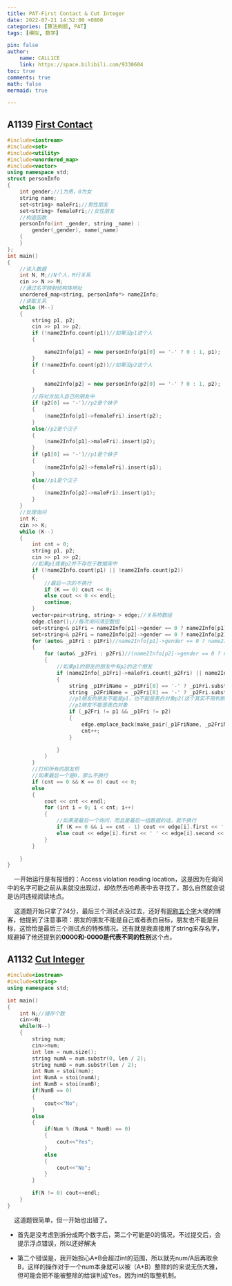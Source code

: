 ```yaml
---
title: PAT-First Contact & Cut Integer
date: 2022-07-21 14:52:00 +0800
categories: [算法刷题, PAT]
tags: [模拟, 数学]

pin: false
author: 
    name: CALL1CE
    link: https://space.bilibili.com/9330604
toc: true
comments: true
math: false
mermaid: true

---
```


## A1139 [First Contact](https://pintia.cn/problem-sets/994805342720868352/problems/994805344776077312)

```cpp
#include<iostream>
#include<set>
#include<utility>
#include<unordered_map>
#include<vector>
using namespace std;
struct personInfo
{
    int gender;//1为男，0为女
    string name;
    set<string> maleFri;//男性朋友
    set<string> femaleFri;//女性朋友
    //构造函数
    personInfo(int _gender, string _name) :
        gender(_gender), name(_name)
    {
    }
};
int main()
{
    //读入数据
    int N, M;//N个人，M行关系
    cin >> N >> M;
    //通过名字映射结构体地址
    unordered_map<string, personInfo*> name2Info;
    //读取关系
    while (M--)
    {
        string p1, p2;
        cin >> p1 >> p2;
        if (!name2Info.count(p1))//如果没p1这个人
        {

            name2Info[p1] = new personInfo(p1[0] == '-' ? 0 : 1, p1);
        }
        if (!name2Info.count(p2))//如果没p2这个人
        {

            name2Info[p2] = new personInfo(p2[0] == '-' ? 0 : 1, p2);
        }
        //将对方加入自己的朋友中
        if (p2[0] == '-')//p2是个妹子
        {
            (name2Info[p1]->femaleFri).insert(p2);
        }
        else//p2是个汉子
        {
            (name2Info[p1]->maleFri).insert(p2);
        }
        if (p1[0] == '-')//p1是个妹子
        {
            (name2Info[p2]->femaleFri).insert(p1);
        }
        else//p1是个汉子
        {
            (name2Info[p2]->maleFri).insert(p1);
        }
    }
    //处理询问
    int K;
    cin >> K;
    while (K--)
    {
        int cnt = 0;
        string p1, p2;
        cin >> p1 >> p2;
        //如果p1或者p2并不存在于数据库中
        if (!name2Info.count(p1) || !name2Info.count(p2))
        {
            //最后一次的不换行
            if (K == 0) cout << 0;
            else cout << 0 << endl;
            continue;
        }
        vector<pair<string, string> > edge;//关系桥数组
        edge.clear();//每次询问清空数组
        set<string>& p1Fri = name2Info[p1]->gender == 0 ? name2Info[p1]->femaleFri : name2Info[p1]->maleFri;
        set<string>& p2Fri = name2Info[p2]->gender == 0 ? name2Info[p2]->femaleFri : name2Info[p2]->maleFri;
        for (auto& _p1Fri : p1Fri)//name2Info[p1]->gender == 0 ? name2Info[p1]->femaleFri : name2Info[p1]->maleFri)
        {
            for (auto& _p2Fri : p2Fri)//(name2Info[p2]->gender == 0 ? name2Info[p2]->femaleFri : name2Info[p2]->maleFri))
            {
                //如果p1的朋友的朋友中有p2的这个朋友
                if (name2Info[_p1Fri]->maleFri.count(_p2Fri) || name2Info[_p1Fri]->femaleFri.count(_p2Fri))
                {
                    string _p1FriName = _p1Fri[0] == '-' ? _p1Fri.substr(1) : _p1Fri;
                    string _p2FriName = _p2Fri[0] == '-' ? _p2Fri.substr(1) : _p2Fri;
                    //p1朋友的朋友不能是p1，也不能是表白对象p2(这个其实不用判断，因为p2Fri是p2的朋友，不可能是p2自己)
                    //p1朋友不能是表白对象
                    if (_p2Fri != p1 && _p1Fri != p2)
                    {
                        edge.emplace_back(make_pair(_p1FriName, _p2FriName));
                        cnt++;
                    }

                }
            }
        }
        //打印所有的朋友桥
        //如果最后一个是0，那么不换行
        if (cnt == 0 && K == 0) cout << 0;
        else
        {
            cout << cnt << endl;
            for (int i = 0; i < cnt; i++)
            {
                //如果是最后一个询问，而且是最后一组数据的话，就不换行
                if (K == 0 && i == cnt - 1) cout << edge[i].first << ' ' << edge[i].second;
                else cout << edge[i].first << ' ' << edge[i].second << endl;
            }
        }

    }
}
```

    一开始运行是有报错的：Access violation reading location，这是因为在询问中的名字可能之前从来就没出现过，却依然去哈希表中去寻找了，那么自然就会说是访问违规阅读地点。

    这道题开始只拿了24分，最后三个测试点没过去，还好有[昵称五个字](https://blog.csdn.net/a617976080 "昵称五个字")大佬的博客，他提到了注意事项：朋友的朋友不能是自己或者表白目标，朋友也不能是目标，这恰恰是最后三个测试点的特殊情况。还有就是我直接用了string来存名字，规避掉了他还提到的**0000和-0000是代表不同的性别**这个点。

## A1132 [Cut Integer](https://pintia.cn/problem-sets/994805342720868352/problems/994805347145859072)

```cpp
#include<iostream>
#include<string>
using namespace std;

int main()
{
    int N;//储存个数
    cin>>N;
    while(N--)
    {
        string num;
        cin>>num;
        int len = num.size();
        string numA = num.substr(0, len / 2);
        string numB = num.substr(len / 2);
        int Num = stoi(num);
        int NumA = stoi(numA);
        int NumB = stoi(numB);
        if(NumB == 0)
        {
            cout<<"No";
        }
        else
        {
            if(Num % (NumA * NumB) == 0)
            {
                cout<<"Yes";
            }
            else
            {
                cout<<"No";
            }
        }

        if(N != 0) cout<<endl;
    }
}
```

    这道题很简单，但一开始也出错了。

* 首先是没考虑到拆分成两个数字后，第二个可能是0的情况，不过提交后，会提示浮点错误，所以还好解决

* 第二个错误是，我开始担心A*B会超过int的范围，所以就先num/A后再取余B，这样的操作对于一个num本身就可以被（A\*B）整除的的来说无伤大雅，但可能会把不能被整除的给误判成Yes，因为int的取整机制。
